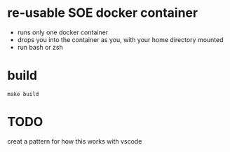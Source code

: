 # re-usable SOE docker container

- runs only one docker container
- drops you into the container as you, with your home directory mounted
- run bash or zsh

# build

```
make build
```

# TODO
creat a pattern for how this works with vscode
